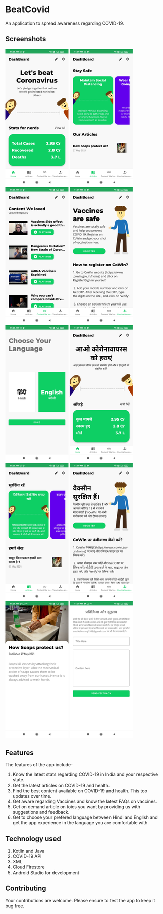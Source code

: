# BeatCovid
An application to spread awareness regarding COVID-19.

## Screenshots
<p float="left">
  <img src = "/app/src/main/res/drawable/ss1.jpg" alt  = "Screenshot" width = "200px"/>
  <img src = "/app/src/main/res/drawable/ss2.jpg" alt  = "Screenshot" width = "200px"/>
  <img src = "/app/src/main/res/drawable/ss3.jpg" alt  = "Screenshot" width = "200px"/>
  <img src = "/app/src/main/res/drawable/ss4.jpg" alt  = "Screenshot" width = "200px"/>
  <img src = "/app/src/main/res/drawable/ss5.jpg" alt  = "Screenshot" width = "200px"/>
  <img src = "/app/src/main/res/drawable/ss6.jpg" alt  = "Screenshot" width = "200px"/>
  <img src = "/app/src/main/res/drawable/ss7.jpg" alt  = "Screenshot" width = "200px"/>
  <img src = "/app/src/main/res/drawable/ss8.jpg" alt  = "Screenshot" width = "200px"/>
  <img src = "/app/src/main/res/drawable/ss9.jpg" alt  = "Screenshot" width = "200px"/>
  <img src = "/app/src/main/res/drawable/ss10.jpg" alt  = "Screenshot" width = "200px"/>
</p>


## Features
The features of the app include-
1. Know the latest stats regarding COVID-19 in India and your respective state.
2. Get the latest articles on COVID-19 and health.
3. Find the best content available on COVID-19 and health. This too updates over time.
4. Get aware regarding Vaccines and know the latest FAQs on vaccines.
5. Get on demand article on toics you want by providing us with suggestions and feedback.
6. Get to choose your prefered language between Hindi and English and get the app experience in the language you are comfortable with.

## Technology used
1. Kotlin and Java
2. COVID-19 API
3. XML
4. Cloud Firestore
5. Android Studio for development

## Contributing
Your contributions are welcome. Please ensure to test the app to keep it bug free.
